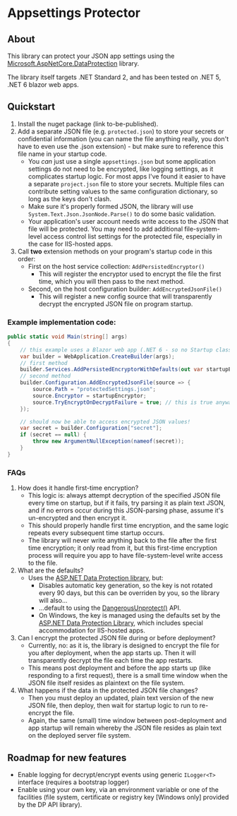 # Appsettings Protector

## About

This library can protect your JSON app settings using the [Microsoft.AspNetCore.DataProtection](https://www.nuget.org/packages/Microsoft.AspNetCore.DataProtection/) library.

The library itself targets .NET Standard 2, and has been tested on .NET 5, .NET 6 blazor web apps.

## Quickstart

1. Install the nuget package (link to-be-published).
1. Add a separate JSON file (e.g. `protected.json`) to store your secrets or confidential information (you can name the file anything really, you don't have to even use the .json extension) - but make sure to reference this file name in your startup code.
    - You *can* just use a single `appsettings.json` but some application settings do not need to be encrypted, like logging settings, as it complicates startup logic. For most apps I've found it easier to have a separate `project.json` file to store your secrets. Multiple files can contribute setting values to the same configuration dictionary, so long as the keys don't clash.
    - Make sure it's properly formed JSON, the library will use `System.Text.Json.JsonNode.Parse()` to do some basic validation.
    - Your application's user account needs write access to the JSON that file will be protected. You may need to add additional file-system-level access control list settings for the protected file, especially in the case for IIS-hosted apps.
1. Call **two** extension methods on your program's startup code in this order:
    - First on the host service collection: `AddPersistedEncryptor()`
        - This will register the encryptor used to encrypt the file the first time, which you will then pass to the next method.
    - Second, on the host configuration builder: `AddEncryptedJsonFile()`
        - This will register a new config source that will transparently decrypt the encrypted JSON file on program startup.

### Example implementation code:
```C#
public static void Main(string[] args)
{
    // this example uses a Blazor web app (.NET 6 - so no Startup class)
    var builder = WebApplication.CreateBuilder(args);
    // first method        
    builder.Services.AddPersistedEncryptorWithDefaults(out var startupEncryptor);
    // second method
    builder.Configuration.AddEncryptedJsonFile(source => {
        source.Path = "protectedSettings.json";
        source.Encryptor = startupEncryptor;
        source.TryEncryptOnDecryptFailure = true; // this is true anyway, but code is here to demonstrate the api exists
    });

    // should now be able to access encrypted JSON values!
    var secret = builder.Configuration["secret"];
    if (secret == null) {
        throw new ArgumentNullException(nameof(secret));
    }
}
```

### FAQs

1. How does it handle first-time encryption?
    - This logic is: always attempt decryption of the specified JSON file every time on startup, but if it fails, try parsing it as plain text JSON, and if no errors occur during this JSON-parsing phase, assume it's un-encrypted and then encrypt it. 
    - This should properly handle first time encryption, and the same logic repeats every subsequent time startup occurs.
    - The library will never write anything back to the file after the first time encryption; it only read from it, but this first-time encryption process will require you app to have file-system-level write access to the file.
2. What are the defaults?
    - Uses the [ASP.NET Data Protection library](https://www.nuget.org/packages/Microsoft.AspNetCore.DataProtection/), but:
        - Disables automatic key generation, so the key is not rotated every 90 days, but this can be overriden by you, so the library will also...
        - ...default to using the [DangerousUnprotect()](https://learn.microsoft.com/en-us/dotnet/api/microsoft.aspnetcore.dataprotection.ipersisteddataprotector.dangerousunprotect?view=aspnetcore-6.0) API.
        - On Windows, the key is managed using the defaults set by the [ASP.NET Data Protection Library](https://learn.microsoft.com/en-us/aspnet/core/security/data-protection/configuration/default-settings?view=aspnetcore-6.0#key-management), which includes special accommodation for IIS-hosted apps.
3. Can I encrypt the protected JSON file during or before deployment?
    - Currently, no: as it is, the library is designed to encrypt the file for you after deployment, when the app starts up. Then it will transparently decrypt the file each time the app restarts.
    - This means post deployment and before the app starts up (like responding to a first request), there is a small time window when the JSON file itself resides as plaintext on the file system.
4. What happens if the data in the protected JSON file changes?
    - Then you must deploy an updated, plain text version of the new JSON file, then deploy, then wait for startup logic to run to re-encrypt the file.
    - Again, the same (small) time window between post-deployment and app startup will remain whereby the JSON file resides as plain text on the deployed server file system.

## Roadmap for new features

* Enable logging for decrypt/encrypt events using generic `ILogger<T>` interface (requires a bootstrap logger)
* Enable using your own key, via an environment variable or one of the facilities (file system, certificate or registry key [Windows only] provided by the DP API library).